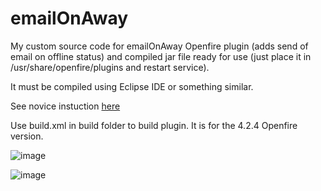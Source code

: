 # emailOnAway
My custom source code for emailOnAway Openfire plugin (adds send of email on offline status) and compiled jar file ready for use (just place it in /usr/share/openfire/plugins and restart service).

It must be compiled using Eclipse IDE or something similar.

See novice instuction [here](https://discourse.igniterealtime.org/t/messages-sent-to-email/61530/10)

Use build.xml in build folder to build plugin. It is for the 4.2.4 Openfire version.

![image](https://user-images.githubusercontent.com/37434652/214868791-337d34f5-7127-4adc-a903-4ad840ad8d8a.png)

![image](https://user-images.githubusercontent.com/37434652/214868944-3998e0cb-4837-4f69-9c15-4f9dcb1f38cc.png)

